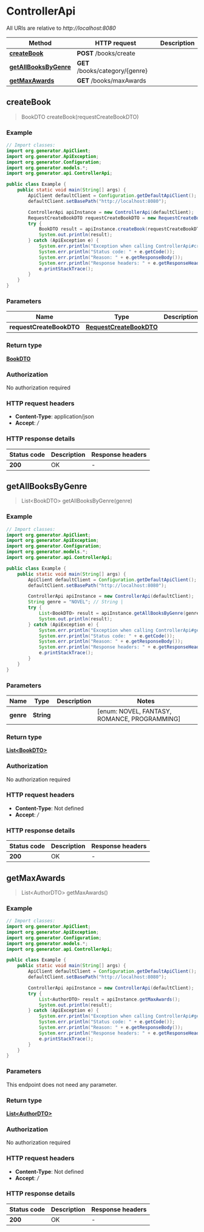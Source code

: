 # ControllerApi

All URIs are relative to *http://localhost:8080*

| Method | HTTP request | Description |
|------------- | ------------- | -------------|
| [**createBook**](ControllerApi.md#createBook) | **POST** /books/create |  |
| [**getAllBooksByGenre**](ControllerApi.md#getAllBooksByGenre) | **GET** /books/category/{genre} |  |
| [**getMaxAwards**](ControllerApi.md#getMaxAwards) | **GET** /books/maxAwards |  |



## createBook

> BookDTO createBook(requestCreateBookDTO)



### Example

```java
// Import classes:
import org.generator.ApiClient;
import org.generator.ApiException;
import org.generator.Configuration;
import org.generator.models.*;
import org.generator.api.ControllerApi;

public class Example {
    public static void main(String[] args) {
        ApiClient defaultClient = Configuration.getDefaultApiClient();
        defaultClient.setBasePath("http://localhost:8080");

        ControllerApi apiInstance = new ControllerApi(defaultClient);
        RequestCreateBookDTO requestCreateBookDTO = new RequestCreateBookDTO(); // RequestCreateBookDTO | 
        try {
            BookDTO result = apiInstance.createBook(requestCreateBookDTO);
            System.out.println(result);
        } catch (ApiException e) {
            System.err.println("Exception when calling ControllerApi#createBook");
            System.err.println("Status code: " + e.getCode());
            System.err.println("Reason: " + e.getResponseBody());
            System.err.println("Response headers: " + e.getResponseHeaders());
            e.printStackTrace();
        }
    }
}
```

### Parameters


| Name | Type | Description  | Notes |
|------------- | ------------- | ------------- | -------------|
| **requestCreateBookDTO** | [**RequestCreateBookDTO**](RequestCreateBookDTO.md)|  | |

### Return type

[**BookDTO**](BookDTO.md)

### Authorization

No authorization required

### HTTP request headers

- **Content-Type**: application/json
- **Accept**: */*


### HTTP response details
| Status code | Description | Response headers |
|-------------|-------------|------------------|
| **200** | OK |  -  |


## getAllBooksByGenre

> List&lt;BookDTO&gt; getAllBooksByGenre(genre)



### Example

```java
// Import classes:
import org.generator.ApiClient;
import org.generator.ApiException;
import org.generator.Configuration;
import org.generator.models.*;
import org.generator.api.ControllerApi;

public class Example {
    public static void main(String[] args) {
        ApiClient defaultClient = Configuration.getDefaultApiClient();
        defaultClient.setBasePath("http://localhost:8080");

        ControllerApi apiInstance = new ControllerApi(defaultClient);
        String genre = "NOVEL"; // String | 
        try {
            List<BookDTO> result = apiInstance.getAllBooksByGenre(genre);
            System.out.println(result);
        } catch (ApiException e) {
            System.err.println("Exception when calling ControllerApi#getAllBooksByGenre");
            System.err.println("Status code: " + e.getCode());
            System.err.println("Reason: " + e.getResponseBody());
            System.err.println("Response headers: " + e.getResponseHeaders());
            e.printStackTrace();
        }
    }
}
```

### Parameters


| Name | Type | Description  | Notes |
|------------- | ------------- | ------------- | -------------|
| **genre** | **String**|  | [enum: NOVEL, FANTASY, ROMANCE, PROGRAMMING] |

### Return type

[**List&lt;BookDTO&gt;**](BookDTO.md)

### Authorization

No authorization required

### HTTP request headers

- **Content-Type**: Not defined
- **Accept**: */*


### HTTP response details
| Status code | Description | Response headers |
|-------------|-------------|------------------|
| **200** | OK |  -  |


## getMaxAwards

> List&lt;AuthorDTO&gt; getMaxAwards()



### Example

```java
// Import classes:
import org.generator.ApiClient;
import org.generator.ApiException;
import org.generator.Configuration;
import org.generator.models.*;
import org.generator.api.ControllerApi;

public class Example {
    public static void main(String[] args) {
        ApiClient defaultClient = Configuration.getDefaultApiClient();
        defaultClient.setBasePath("http://localhost:8080");

        ControllerApi apiInstance = new ControllerApi(defaultClient);
        try {
            List<AuthorDTO> result = apiInstance.getMaxAwards();
            System.out.println(result);
        } catch (ApiException e) {
            System.err.println("Exception when calling ControllerApi#getMaxAwards");
            System.err.println("Status code: " + e.getCode());
            System.err.println("Reason: " + e.getResponseBody());
            System.err.println("Response headers: " + e.getResponseHeaders());
            e.printStackTrace();
        }
    }
}
```

### Parameters

This endpoint does not need any parameter.

### Return type

[**List&lt;AuthorDTO&gt;**](AuthorDTO.md)

### Authorization

No authorization required

### HTTP request headers

- **Content-Type**: Not defined
- **Accept**: */*


### HTTP response details
| Status code | Description | Response headers |
|-------------|-------------|------------------|
| **200** | OK |  -  |

